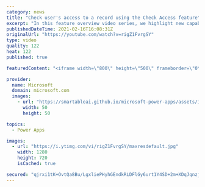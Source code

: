 ```yaml
---
category: news
title: "Check user's access to a record using the Check Access feature"
excerpt: "In this feature overview video series, we highlight new capabilities included in the latest update to Microsoft Power Apps.  This featured product update to Power Apps highlights check access, a new record level security feature admins can use to check and assign security roles.  Get the most out of"
publishedDateTime: 2021-02-16T16:08:31Z
originalUrl: "https://youtube.com/watch?v=rigZ1FvrgSY"
type: video
quality: 122
heat: 122
published: true

featuredContent: "<iframe width=\"800\" height=\"500\" frameborder=\"0\" src=\"https://www.youtube.com/embed/rigZ1FvrgSY\" allow=\"accelerometer; autoplay; encrypted-media; gyroscope; picture-in-picture\" allowfullscreen></iframe>"

provider:
  name: Microsoft
  domain: microsoft.com
  images:
    - url: "https://smartableai.github.io/microsoft-power-apps/assets/images/organizations/microsoft.com-50x50.jpg"
      width: 50
      height: 50

topics:
  - Power Apps

images:
  - url: "https://i.ytimg.com/vi/rigZ1FvrgSY/maxresdefault.jpg"
    width: 1280
    height: 720
    isCached: true

secured: "qjrxi1tK+OvtQa8Bu/LgxliePHyhGEndkRLDFlGy6urt1Y4SD+2m+XDqJqnzj3p7ji6nv8+I84J4yJWW0P/bCKDtdiPiY5vKWnGT+2aKZefXXQ8s2zl/dYb5PDRSY3r7OVxi5yFc3dQTEng1fIE7Ujm8rhBbvELdIpV4nBeOCEbbuO7JgqjcyIVvc5xA75r+nRDQjjL8UAQeJi/g3fZl1SWPgdxY+r9AM9clClffYvVfqiwA0ytFr35vmcvJjNenZnXRrWRR4CglZZ0Rd2aXzeeL3nyA3FWB7lI3S68oStR/HHmYghp8ZRddg1KALrf33M4hEp10+qW1WNEeq6VbW3qFvrnsnayrt+YPOTcmebVeYCjUfU4SOZMksPilP4vBbcVtTNQlqDqlzjXeGO4wilTB1bXHg0AoBigdJMhIuBHLYe86XR3+fjTGcc2zu8Zo;PiA4SRK64AQ52GNyLPINvQ=="
---
```


